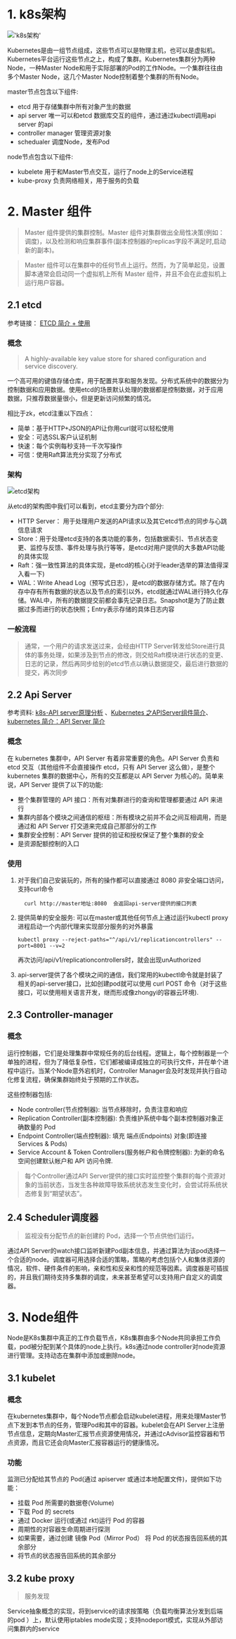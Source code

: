 # 1. k8s架构

!['k8s架构'](k8s组件.jpg "k8s组件")

Kubernetes是由一组节点组成，这些节点可以是物理主机，也可以是虚拟机。Kubernetes平台运行这些节点之上，构成了集群。Kubernetes集群分为两种Node，一种Master Node和用于实际部署的Pod的工作Node。一个集群往往由多个Master Node，这几个Master Node控制着整个集群的所有Node。

master节点包含以下组件:

* etcd 用于存储集群中所有对象产生的数据
* api server 唯一可以和etcd 数据库交互的组件，通过通过kubectl调用api server 的api
* controller manager 管理资源对象
* schedualer 调度Node，发布Pod

node节点包含以下组件:

* kubelete 用于和Master节点交互，运行了node上的Service进程
* kube-proxy 负责网络相关，用于服务的负载

# 2. Master 组件

> Master 组件提供的集群控制。Master 组件对集群做出全局性决策(例如：调度)，以及检测和响应集群事件(副本控制器的replicas字段不满足时,启动新的副本)。

> Master 组件可以在集群中的任何节点上运行。然而，为了简单起见，设置脚本通常会启动同一个虚拟机上所有 Master 组件，并且不会在此虚拟机上运行用户容器。

## 2.1 etcd 

参考链接： [ETCD 简介 + 使用](https://blog.csdn.net/bbwangj/article/details/82584988)
### 概念

> A highly-available key value store for shared configuration and service discovery.

一个高可用的键值存储仓库，用于配置共享和服务发现。分布式系统中的数据分为控制数据和应用数据。使用etcd的场景默认处理的数据都是控制数据，对于应用数据，只推荐数据量很小，但是更新访问频繁的情况。

相比于zk，etcd注重以下四点：

* 简单：基于HTTP+JSON的API让你用curl就可以轻松使用
* 安全：可选SSL客户认证机制
* 快速：每个实例每秒支持一千次写操作
* 可信：使用Raft算法充分实现了分布式

### 架构

![etcd架构](etcd架构.jpg)

从etcd的架构图中我们可以看到，etcd主要分为四个部分:

* HTTP Server： 用于处理用户发送的API请求以及其它etcd节点的同步与心跳信息请求
* Store：用于处理etcd支持的各类功能的事务，包括数据索引、节点状态变更、监控与反馈、事件处理与执行等等，是etcd对用户提供的大多数API功能的具体实现
* Raft：强一致性算法的具体实现，是etcd的核心(对于leader选举的算法值得深入看一下)
* WAL：Write Ahead Log（预写式日志），是etcd的数据存储方式。除了在内存中存有所有数据的状态以及节点的索引以外，etcd就通过WAL进行持久化存储。WAL中，所有的数据提交前都会事先记录日志。Snapshot是为了防止数据过多而进行的状态快照；Entry表示存储的具体日志内容

### 一般流程

> 通常，一个用户的请求发送过来，会经由HTTP Server转发给Store进行具体的事务处理，如果涉及到节点的修改，则交给Raft模块进行状态的变更、日志的记录，然后再同步给别的etcd节点以确认数据提交，最后进行数据的提交，再次同步

## 2.2 Api Server

参考资料: [k8s-API server原理分析](https://blog.csdn.net/hahachenchen789/article/details/80630426) 、[Kubernetes 之APIServer组件简介](https://blog.csdn.net/bbwangj/article/details/81904421)、 [kubernetes 简介：API Server 简介](https://blog.csdn.net/liukuan73/article/details/54971854)

### 概念

在 kubernetes 集群中，API Server 有着非常重要的角色。API Server 负责和 etcd 交互（其他组件不会直接操作 etcd，只有 API Server 这么做），是整个 kubernetes 集群的数据中心，所有的交互都是以 API Server 为核心的。简单来说，API Server 提供了以下的功能:

* 整个集群管理的 API 接口：所有对集群进行的查询和管理都要通过 API 来进行
* 集群内部各个模块之间通信的枢纽：所有模块之前并不会之间互相调用，而是通过和 API Server 打交道来完成自己那部分的工作
* 集群安全控制：API Server 提供的验证和授权保证了整个集群的安全
* 是资源配额控制的入口

### 使用

1. 对于我们自己安装玩的，所有的操作都可以直接通过 8080 非安全端口访问，支持curl命令

    ```
      curl http://master地址:8080  会返回api-server提供的接口列表
    ```
2. 提供简单的安全服务:
    可以在master或其他任何节点上通过运行kubectl proxy进程启动一个内部代理来实现部分服务的对外暴露

    ```
    kubectl proxy --reject-paths="^/api/v1/replicationcontrollers" --port=8001 --v=2
    ```

    再次访问/api/v1/replicationcontrollers时，就会出现unAuthorized

3. api-server提供了各个模块之间的通信，我们常用的kubectl命令就是封装了相关的api-server接口，比如创建pod就可以使用 curl POST 命令（对于这些接口，可以使用相关语言开发，继而形成像zhongyi的容器云环境).

## 2.3 Controller-manager

### 概念

运行控制器，它们是处理集群中常规任务的后台线程。逻辑上，每个控制器是一个单独的进程，但为了降低复杂性，它们都被编译成独立的可执行文件，并在单个进程中运行。当某个Node意外宕机时，Controller Manager会及时发现并执行自动化修复流程，确保集群始终处于预期的工作状态。

这些控制器包括:

* Node controller(节点控制器): 当节点移除时，负责注意和响应
* Replication Controller(副本控制器): 负责维护系统中每个副本控制器对象正确数量的 Pod
* Endpoint Controller(端点控制器): 填充 端点(Endpoints) 对象(即连接 Services & Pods)
* Service Account & Token Controllers(服务帐户和令牌控制器): 为新的命名空间创建默认帐户和 API 访问令牌.

> 每个Controller通过API Server提供的接口实时监控整个集群的每个资源对象的当前状态，当发生各种故障导致系统状态发生变化时，会尝试将系统状态修复到“期望状态”。

## 2.4 Scheduler调度器

> 监视没有分配节点的新创建的 Pod，选择一个节点供他们运行。

通过API Server的watch接口监听新建Pod副本信息，并通过算法为该pod选择一个合适的node。调度器可用选择合适的策略，策略的考虑包括个人和集体资源的情况，软件、硬件条件的影响，亲和性和反亲和性的规范等因素。调度器是可插拔的，并且我们期待支持多集群的调度，未来甚至希望可以支持用户自定义的调度器。

# 3. Node组件

Node是K8s集群中真正的工作负载节点，K8s集群由多个Node共同承担工作负载，pod被分配到某个具体的node上执行。k8s通过node controller对node资源进行管理。支持动态在集群中添加或删除node。

## 3.1 kubelet

### 概念

在kubernetes集群中，每个Node节点都会启动kubelet进程，用来处理Master节点下发到本节点的任务，管理Pod和其中的容器。kubelet会在API Server上注册节点信息，定期向Master汇报节点资源使用情况，并通过cAdvisor监控容器和节点资源，而且它还会向Master汇报容器运行的健康情况。

### 功能

监测已分配给其节点的 Pod(通过 apiserver 或通过本地配置文件)，提供如下功能：

* 挂载 Pod 所需要的数据卷(Volume)
* 下载 Pod 的 secrets
* 通过 Docker 运行(或通过 rkt)运行 Pod 的容器
* 周期性的对容器生命周期进行探测
* 如果需要，通过创建 镜像 Pod（Mirror Pod） 将 Pod 的状态报告回系统的其余部分
* 将节点的状态报告回系统的其余部分

## 3.2 kube proxy

> 服务发现

Service抽象概念的实现，将到service的请求按策略（负载均衡算法分发到后端的pod ）上，默认使用iptables mode实现；支持nodeport模式，实现从外部访问集群内的service


